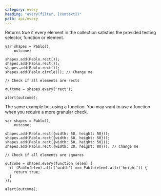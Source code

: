 ```yaml
---
category: every
heading: "every(filter, [context])"
path: api/every
---
```


Returns true if every element in the collection satisfies the provided testing selector, function or element.

    var shapes = Pablo(),
        outcome;

    shapes.add(Pablo.rect());
    shapes.add(Pablo.rect());
    shapes.add(Pablo.rect());
    shapes.add(Pablo.circle()); // Change me

    // Check if all elements are rects

    outcome = shapes.every('rect');

    alert(outcome);

The same example but using a function. You may want to use a function when you require a more granular check.

    var shapes = Pablo(),
        outcome;

    shapes.add(Pablo.rect({width: 50, height: 50}));
    shapes.add(Pablo.rect({width: 50, height: 50}));
    shapes.add(Pablo.rect({width: 50, height: 50}));
    shapes.add(Pablo.rect({width: 20, height: 80})); // Change me

    // Check if all elements are squares

    outcome = shapes.every(function (elem) {
      if (Pablo(elem).attr('width') === Pablo(elem).attr('height')) {
        return true;
      }
    });

    alert(outcome);
